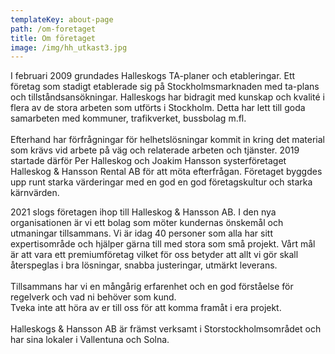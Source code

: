 ```yaml
---
templateKey: about-page
path: /om-foretaget
title: Om företaget
image: /img/hh_utkast3.jpg
---
```

I februari 2009 grundades Halleskogs TA-planer och etableringar. Ett företag som stadigt etablerade sig på Stockholmsmarknaden med ta-plans och tillståndsansökningar. Halleskogs har bidragit med kunskap och kvalité i flera av de stora arbeten som utförts i Stockholm. Detta har lett till goda samarbeten med kommuner, trafikverket, bussbolag m.fl. \
\
Efterhand har förfrågningar för helhetslösningar kommit in kring det material som krävs vid arbete på väg och relaterade arbeten och tjänster. 2019 startade därför Per Halleskog och Joakim Hansson systerföretaget Halleskog & Hansson Rental AB för att möta efterfrågan. Företaget byggdes upp runt starka värderingar med en god en god företagskultur och starka kärnvärden.

2021 slogs företagen ihop till Halleskog & Hansson AB. I den nya organisationen är vi ett bolag som möter kundernas önskemål och utmaningar tillsammans. Vi är idag 40 personer som alla har sitt expertisområde och hjälper gärna till med stora som små projekt. Vårt mål är att vara ett premiumföretag vilket för oss betyder att allt vi gör skall återspeglas i bra lösningar, snabba justeringar, utmärkt leverans.\
\
Tillsammans har vi en mångårig erfarenhet och en god förståelse för regelverk och vad ni behöver som kund.\
Tveka inte att höra av er till oss för att komma framåt i era projekt. \
\
Halleskogs & Hansson AB är främst verksamt i Storstockholmsområdet och har sina lokaler i Vallentuna och Solna.